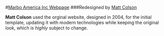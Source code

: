 #[Marbo America Inc Webpage](https://mc180g.github.io/Marbo-Website/)
###Redesigned by [Matt Colson](https://mc180g.github.io/MattColson/)

**Matt Colson** used the orginal website, designed in 2004, for the initial template, updating it with modern technologies while keeping the original look, which is _highly_ subject to change.